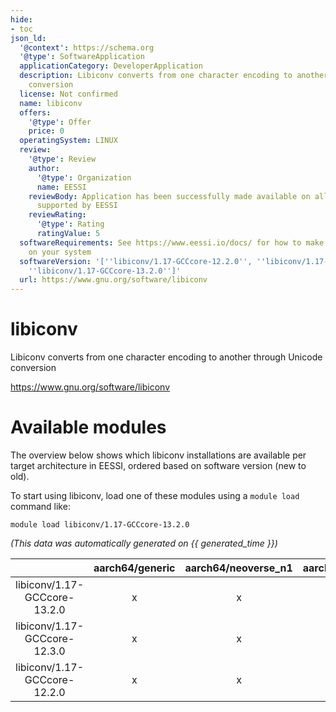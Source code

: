 ```yaml
---
hide:
- toc
json_ld:
  '@context': https://schema.org
  '@type': SoftwareApplication
  applicationCategory: DeveloperApplication
  description: Libiconv converts from one character encoding to another through Unicode
    conversion
  license: Not confirmed
  name: libiconv
  offers:
    '@type': Offer
    price: 0
  operatingSystem: LINUX
  review:
    '@type': Review
    author:
      '@type': Organization
      name: EESSI
    reviewBody: Application has been successfully made available on all architectures
      supported by EESSI
    reviewRating:
      '@type': Rating
      ratingValue: 5
  softwareRequirements: See https://www.eessi.io/docs/ for how to make EESSI available
    on your system
  softwareVersion: '[''libiconv/1.17-GCCcore-12.2.0'', ''libiconv/1.17-GCCcore-12.3.0'',
    ''libiconv/1.17-GCCcore-13.2.0'']'
  url: https://www.gnu.org/software/libiconv
---
```


libiconv
========


Libiconv converts from one character encoding to another through Unicode conversion

https://www.gnu.org/software/libiconv
# Available modules


The overview below shows which libiconv installations are available per target architecture in EESSI, ordered based on software version (new to old).

To start using libiconv, load one of these modules using a `module load` command like:

```shell
module load libiconv/1.17-GCCcore-13.2.0
```

*(This data was automatically generated on {{ generated_time }})*  

| |aarch64/generic|aarch64/neoverse_n1|aarch64/neoverse_v1|aarch64/nvidia|x86_64/generic|x86_64/amd/zen2|x86_64/amd/zen3|x86_64/amd/zen4|x86_64/intel/haswell|x86_64/intel/sapphirerapids|x86_64/intel/skylake_avx512|
| :---: | :---: | :---: | :---: | :---: | :---: | :---: | :---: | :---: | :---: | :---: | :---: |
|libiconv/1.17-GCCcore-13.2.0|x|x|x|-|x|x|x|x|x|x|x|
|libiconv/1.17-GCCcore-12.3.0|x|x|x|-|x|x|x|x|x|x|x|
|libiconv/1.17-GCCcore-12.2.0|x|x|x|-|x|x|x|x|x|x|x|
